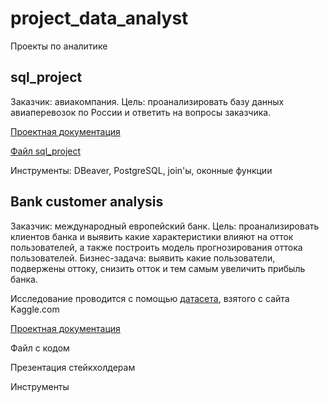 # project_data_analyst
Проекты по аналитике

## sql_project

Заказчик: авиакомпания.
Цель: проанализировать базу данных авиаперевозок по России и ответить на вопросы заказчика.

[Проектная документация](https://drive.google.com/file/d/1_GwyXhWMysyV2W4e65OgZ8oRDssx5zaN/view?usp=sharing)

[Файл sql_project](https://github.com/emregina/project_data_analyst/blob/main/sql_project/sql_project.sql)

Инструменты: DBeaver, PostgreSQL, join'ы, оконные функции


## Bank customer analysis

Заказчик: международный европейский банк.
Цель: проанализировать клиентов банка и выявить какие характеристики влияют на отток пользователей, а также построить модель прогнозирования оттока пользователей.
Бизнес-задача: выявить какие пользователи, подвержены оттоку, снизить отток и тем самым увеличить прибыль банка.

Исследование проводится с помощью [датасета](https://www.kaggle.com/datasets/santoshd3/bank-customers), взятого с сайта Kaggle.com

[Проектная документация](https://drive.google.com/file/d/1xbJ6f-S_17DjtPlri0lbc1NQz2fL2UEA/view?usp=sharing)

Файл с кодом

Презентация стейкхолдерам

Инструменты
